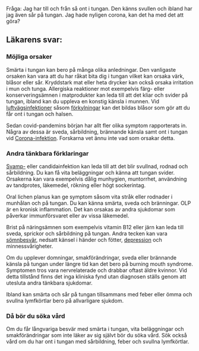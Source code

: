Fråga: Jag har till och från så ont i tungan. Den känns svullen och ibland har jag även sår på tungan. Jag hade nyligen corona, kan det ha med det att göra?

Läkarens svar:
--------------

### Möjliga orsaker

Smärta i tungan kan bero på många olika anledningar. Den vanligaste orsaken kan vara att du har råkat bita dig i tungan vilket kan orsaka värk, blåsor eller sår. Kryddstark mat eller heta drycker kan också orsaka irritation i mun och tunga. Allergiska reaktioner mot exempelvis färg- eller konserveringsämnen i matprodukter kan leda till att det kliar och svider på tungan, ibland kan du uppleva en konstig känsla i munnen. Vid [luftvägsinfektioner](https://www.kry.se/fakta/luftvagsinfektioner/ "luftvagsinfektioner") såsom [förkylningar](https://www.kry.se/fakta/forkylning/ "forkylningar") kan det bildas blåsor som gör att du får ont i tungan och halsen.

Sedan covid-pandemins början har allt fler olika symptom rapporterats in. Några av dessa är sveda, sårbildning, brännande känsla samt ont i tungan vid [Corona-infektion](https://www.kry.se/fakta/coronavirus/ "corona-infektion"). Forskarna vet ännu inte vad som orsakar detta.

### Andra tänkbara förklaringar

[Svamp-](https://www.kry.se/fakta/svampinfektion/ "svamp-") eller candidainfektion kan leda till att det blir svullnad, rodnad och sårbildning. Du kan få vita beläggningar och känna att tungan svider. Orsakerna kan vara exempelvis dålig munhygien, muntorrhet, användning av tandprotes, läkemedel, rökning eller högt sockerintag.

Oral lichen planus kan ge symptom såsom vita stråk eller rodnader i munhålan och på tungan. Du kan känna smärta, sveda och bränningar. OLP är en kronisk inflammation. Det kan orsakas av andra sjukdomar som påverkar immunförsvaret eller av vissa läkemedel.

Brist på näringsämnen som exempelvis vitamin B12 eller järn kan leda till sveda, sprickor och sårbildning på tungan. Andra tecken kan vara [sömnbesvär](https://www.kry.se/fakta/somnproblem/ "somnbesvar"), nedsatt känsel i händer och fötter, [depression](https://www.kry.se/fakta/depression-och-nedstamdhet/ "depression") och minnessvårigheter.

Om du upplever domningar, smakförändringar, sveda eller brännande känsla på tungan under längre tid kan det bero på burning mouth syndrome. Symptomen tros vara nervrelaterade och drabbar oftast äldre kvinnor. Vid detta tillstånd finns det inga kliniska fynd utan diagnosen ställs genom att utesluta andra tänkbara sjukdomar.

Ibland kan smärta och sår på tungan tillsammans med feber eller ömma och svullna lymfkörtlar bero på allvarligare sjukdom.

### Då bör du söka vård

Om du får långvariga besvär med smärta i tungan, vita beläggningar och smakförändringar som inte läker av sig självt bör du söka vård. Sök också vård om du har ont i tungan med sårbildning, feber och svullna lymfkörtlar.